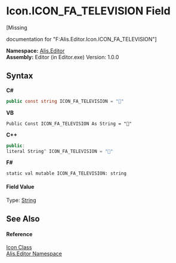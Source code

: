 # Icon.ICON_FA_TELEVISION Field
 

\[Missing <summary> documentation for "F:Alis.Editor.Icon.ICON_FA_TELEVISION"\]

**Namespace:**&nbsp;<a href="b150ade4-39de-a232-5f06-d3cdc1b2c538">Alis.Editor</a><br />**Assembly:**&nbsp;Editor (in Editor.exe) Version: 1.0.0

## Syntax

**C#**<br />
``` C#
public const string ICON_FA_TELEVISION = ""
```

**VB**<br />
``` VB
Public Const ICON_FA_TELEVISION As String = ""
```

**C++**<br />
``` C++
public:
literal String^ ICON_FA_TELEVISION = ""
```

**F#**<br />
``` F#
static val mutable ICON_FA_TELEVISION: string
```


#### Field Value
Type: <a href="https://docs.microsoft.com/dotnet/api/system.string" target="_blank">String</a>

## See Also


#### Reference
<a href="cc0f883c-67f8-f772-c6d7-a60b129f22a7">Icon Class</a><br /><a href="b150ade4-39de-a232-5f06-d3cdc1b2c538">Alis.Editor Namespace</a><br />
